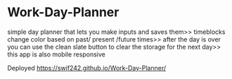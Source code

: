 # Work-Day-Planner
simple day planner that lets you make inputs and saves them>>
timeblocks change color based on past/ present /future times>>
after the day is over you can use the clean slate button to clear the storage for the next day>>
this app is also mobile responsive 


Deployed  https://swif242.github.io/Work-Day-Planner/
